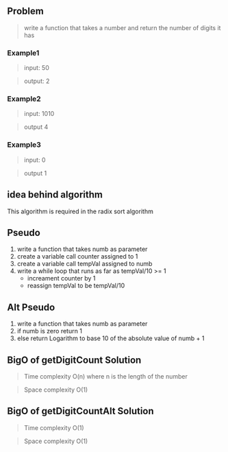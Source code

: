 ## Problem
> write a function that takes a number and return the number of digits it has
### Example1
> input: 50

> output: 2

### Example2
> input: 1010

> output 4

### Example3
> input: 0

> output 1

## idea behind algorithm
This algorithm is required in the radix sort algorithm

## Pseudo

1. write a function that takes numb as parameter
2. create a variable call counter assigned  to 1
3. create a variable call tempVal assigned to numb
4. write a while loop that runs as far as tempVal/10 >= 1
    - increament counter by 1
    - reassign tempVal to be tempVal/10

## Alt Pseudo
1. write a function that takes numb as parameter
2. if numb is zero return 1
3. else return Logarithm to base 10 of the absolute value of numb + 1

## BigO of getDigitCount Solution

>Time complexity O(n) where n is the length of the number

>Space complexity O(1)

## BigO of getDigitCountAlt Solution

>Time complexity O(1) 

>Space complexity O(1)
